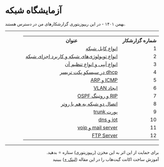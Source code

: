 # آزمایشگاه شبکه
بهمن ۱۴۰۱ - در این ریپوزیتوری گزارشکارهای من در دسترس هستند.
<hr>
<div dir=rtl>
<table>
  <tr>
    <th>شماره گزارشکار</th>
    <th>عنوان</th>
  </tr>
  <tr>
    <td>1</td>
    <td>
      <a href='https://github.com/EnAnsari/net-lab-1401/tree/main/session-01'>انواع کابل شبکه</a>
    </td>
  </tr>
  <tr>
    <td>2</td>
    <td>
      <a href='https://github.com/EnAnsari/net-lab-1401/tree/main/session-02'>انواع توپولوژی‌های شبکه و کاربرد اجزای شبکه</a>
    </td>
  </tr>
  <tr>
    <td>3</td>
    <td>
      <a href='https://github.com/EnAnsari/net-lab-1401/tree/main/session-03'>انواع آیپی و انواع تنظیم آن</a>
    </td>
  </tr>
  <tr>
    <td>4</td>
    <td>
      <a href='https://github.com/EnAnsari/net-lab-1401/tree/main/session-04'>dhcp در سیسکو پکت تریسر</a>
    </td>
  </tr>
  <tr>
    <td>5</td>
    <td>
      <a href='https://github.com/EnAnsari/net-lab-1401/tree/main/session-05'>ICMP و ARP</a>
    </td>
  </tr>
  <tr>
    <td>6</td>
    <td>
      <a href='https://github.com/EnAnsari/net-lab-1401/tree/main/session-06'>ایجاد VLAN</a>
    </td>
  </tr>
  <tr>
    <td>7</td>
    <td>
      <a href='https://github.com/EnAnsari/net-lab-1401/tree/main/session-07'>RIP و روتینگ OSPF</a>
    </td>
  </tr>
  <tr>
    <td>8</td>
    <td>
      <a href='https://github.com/EnAnsari/net-lab-1401/tree/main/session-08'>اتصال دو شبکه به هم با روتر</a>
    </td>
  </tr>
  <tr>
    <td>9</td>
    <td>
      <a href='https://github.com/EnAnsari/net-lab-1401/tree/main/session-09'>پورت trunk</a>
    </td>
  </tr>
  <tr>
    <td>10</td>
    <td>
      <a href='https://github.com/EnAnsari/net-lab-1401/tree/main/session-10'>iot و dns</a>
    </td>
  </tr>
  <tr>
    <td>11</td>
    <td>
      <a href='https://github.com/EnAnsari/net-lab-1401/tree/main/session-11'>mail server و voip</a>
    </td>
  </tr>
  <tr>
    <td>12</td>
    <td>
      <a href='https://github.com/EnAnsari/net-lab-1401/tree/main/session-12'>FTP Server</a>
    </td>
  </tr>
  <table/>
<hr>
برای حمایت از این اثر به این مخزن (ریپوزیتوری) ستاره ⭐ بدهید.
<br>
آموزش ساخت اکانت گیت‌هاب را در این مقاله (<a href="https://vrgl.ir/hGsW9">لینک +</a>) ببینید
</div>
